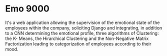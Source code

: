 # Emo 9000

It's a web application allowing the supervision of the emotional state of the employees within the company, soliciting Django and integrating, in addition to a CNN determining the emotional profile, three algorithms of Clustering: the K- Means, the Hirarchical Clustering and the Non-Negative Matrix Factorization leading to categorization of employees according to their mood.
